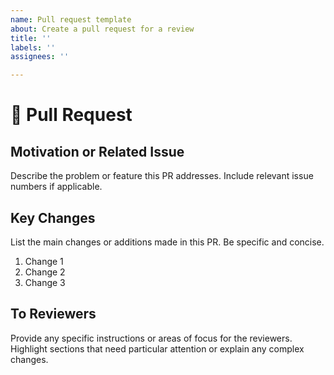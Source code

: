 ```yaml
---
name: Pull request template
about: Create a pull request for a review
title: ''
labels: ''
assignees: ''

---
```


# 🏹 Pull Request
## Motivation or Related Issue
Describe the problem or feature this PR addresses. Include relevant issue numbers if applicable.

## Key Changes
List the main changes or additions made in this PR. Be specific and concise.

1. Change 1
2. Change 2
3. Change 3

## To Reviewers
Provide any specific instructions or areas of focus for the reviewers. 
Highlight sections that need particular attention or explain any complex changes.
